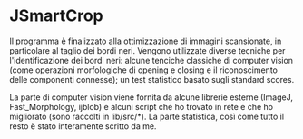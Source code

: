 JSmartCrop
==========
Il programma è finalizzato alla ottimizzazione di immagini scansionate, in particolare al taglio dei bordi neri.
Vengono utilizzate diverse tecniche per l'identificazione dei bordi neri: alcune tenciche classiche di computer vision (come operazioni morfologiche di opening e closing e il riconoscimento delle componenti connesse); un test statistico basato sugli standard scores.

La parte di computer vision viene fornita da alcune librerie esterne (ImageJ, Fast_Morphology, ijblob) e alcuni script che ho trovato in rete e che ho migliorato (sono raccolti in lib/src/*).
La parte statistica, così come tutto il resto è stato interamente scritto da me.